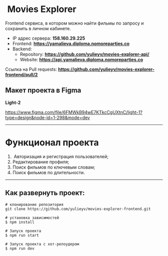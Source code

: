#  Movies Explorer

Frontend сервиса, в котором можно найти фильмы по запросу и сохранить в личном кабинете.

- IP адрес сервера: **158.160.29.225**
- Frontend: **https://yamalieva.diploma.nomoreparties.co**
- Backend:
	- Repository: **https://github.com/yulieyv/movies-explorer-api/**
	- Website: **https://api.yamalieva.diploma.nomoreparties.co**

Ссылка на Pull requests: **https://github.com/yulieyv/movies-explorer-frontend/pull/2**
  
## Макет проекта в Figma
  
**Light-2**

https://www.figma.com/file/6FMWkB94wE7KTkcCgUXtnC/light-1?type=design&node-id=1-298&mode=dev

---

# Функционал проекта

1.  Авторизация и регистрация пользователей;
2.  Редактирование профиля;
3.  Поиск фильмов по ключевым словам;
4.  Поиск фильмов по длительности.

---

## Как развернуть проект:

```
# клонирование репозитория
git clone https://github.com/yulieyv/movies-explorer-frontend.git

# установка зависимостей
$ npm install

# Запуск проекта
$ npm run start

# Запуск проекта c хот-релоудером
$ npm run dev
```